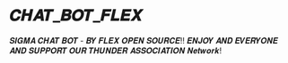 # 𝑪𝑯𝑨𝑻_𝑩𝑶𝑻_𝑭𝑳𝑬𝑿
𝑺𝑰𝑮𝑴𝑨 𝑪𝑯𝑨𝑻 𝑩𝑶𝑻 - 𝑩𝒀 𝑭𝑳𝑬𝑿 𝑶𝑷𝑬𝑵 𝑺𝑶𝑼𝑹𝑪𝑬!!
𝑬𝑵𝑱𝑶𝒀 𝑨𝑵𝑫 𝑬𝑽𝑬𝑹𝒀𝑶𝑵𝑬 𝑨𝑵𝑫 𝑺𝑼𝑷𝑷𝑶𝑹𝑻 
𝑶𝑼𝑹 𝑻𝑯𝑼𝑵𝑫𝑬𝑹 𝑨𝑺𝑺𝑶𝑪𝑰𝑨𝑻𝑰𝑶𝑵 𝑵𝒆𝒕𝒘𝒐𝒓𝒌!

